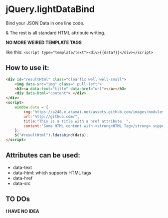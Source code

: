 # jQuery.lightDataBind

Bind your JSON Data in one line code.

& The rest is all standard HTML attribute writing.

**NO MORE WEIRED TEMPLATE TAGS** 

like this: `<script type="template/text"><div>{{data?}}</div></script>`

## How to use it:

```html
<div id="resultHtml" class="clearfix well well-small">
    <img data-src="img" class=" pull-left">
    <h3><a data-text="title" data-href="url"></a></h3>
    <div data-html="content"> </div>
</div>
<script>
    window.data = {
        img:"https://a248.e.akamai.net/assets.github.com/images/modules/dashboard/bootcamp/octocat_setup.png",
        url:"http://github.com/",
        title:"This is a title with a href attribute. ",
        content:"Some HTML content with <strong>HTML Tag</strong> support."
    };
    $("#resultHtml").ldatabind(data);
</script>
```

## Attributes can be used:

* data-text
* data-html: which supports HTML tags
* data-href
* data-src

## TO DOs

**I HAVE NO IDEA**